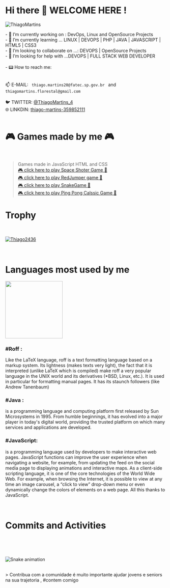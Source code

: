 ### <h1> Hi there 👋 WELCOME HERE  !</h1>
<p align="left"> <img src="https://komarev.com/ghpvc/?username=Thiago2436&label=Profile%20views&color=0e75b6&style=flat" alt="ThiagoMartins" /> </p>
- 🔭 I’m currently working on : DevOps, Linux and  OpenSource Projects<br>
- 🌱 I’m currently learning ... LINUX | DEVOPS | PHP | JAVA | JAVASCRIPT | HTML5 | CSS3<br>
- 👯 I’m looking to collaborate on ...: DEVOPS | OpenSource Projects<br>
- 🤔 I’m looking for help with ...DEVOPS | FULL STACK WEB DEVELOPER<br><br>
- 📟 How to reach me:<br><br>
 <p aling="center"> 📫 E-MAIL: <code> thiago.martins20@fatec.sp.gov.br </code> and <code>thiagomartins.florestal@gmail.com <br></code><br>
    🐦 TWITTER: <a href="https://twitter.com/ThiagoMartins_4" target="_blank">@ThiagoMartins_4</a><br>
    🌐 LINKDIN: <a href="https://www.linkedin.com/in/thiago-martins-359852111/" target="_blank"> thiago-martins-359852111 </a><br><br></p>
    
# <h1> 🎮 Games made by me 🎮 </h1><br>
> Games made in JavaScript HTML and CSS <br>
 <a href="https://thiago2436.github.io/space-shooter-dio"> 🎮 click here to play Space Shoter Game 🔫 </a><br>
  <a href="https://thiago2436.github.io/REDJUMPER/R.E.D%20t%20Jumpergame"> 🎮 click here to play RedJumper game 🐎 </a></br>
  <a href="https://thiago2436.github.io/SnakeGame/"> 🎮 click here to play SnakeGame 🐍 </a></br>
  <a href="https://thiago2436.github.io/PingPong/"> 🎮 click here to play Ping Pong Calssic Game 🏓 </a></br>
  
  # <h1> Trophy </h1><br>
   <p align="left"> <a href="https://github.com/ryo-ma/github-profile-trophy"><img src="https://github-profile-trophy.vercel.app/?username=Thiago2436&theme=onedark&row=1&column=7" alt="Thiago2436" /></a> </p>
   <br>
   
 <h1> Languages most used by me  </h1>
   <div align="rigth" alt="Programing languages">
  
   <img height="180em" src="https://github-readme-stats.vercel.app/api/top-langs/?username=Thiago2436&layout=compact&langs_count=7&theme=dark"/>
  <p> <h3> #Roff : </h3> 
   Like the LaTeX language, roff is a text formatting language based on a markup system. Its lightness (makes texts very light), the fact that it is interpreted (unlike LaTeX which is compiled) make roff a very popular language in the UNIX world and its derivatives (*BSD, Linux, etc.). It is used in particular for formatting manual pages. It has its staunch followers (like Andrew Tanenbaum)</p>
 <p> <h3> #Java : </h3>
  is a programming language and computing platform first released by Sun Microsystems in 1995. From humble beginnings, it has evolved into a major player in today's digital world, providing the trusted platform on which many services and applications are developed. </p>
 <p> <h3> #JavaScript: </h3> 
  is a programming language used by developers to make interactive web pages. JavaScript functions can improve the user experience when navigating a website, for example, from updating the feed on the social media page to displaying animations and interactive maps. As a client-side scripting language, it is one of the core technologies of the World Wide Web. For example, when browsing the Internet, it is possible to view at any time an image carousel, a “click to view” drop-down menu or even dynamically change the colors of elements on a web page. All this thanks to JavaScript.</p>
 
</div><br>

<h1><p> Commits and Activities </p><br></h1>

 ![Snake animation](https://github.com/Thiago2436/Thiago2436/blob/output/github-contribution-grid-snake.svg)

 <br>
> Contribua com a comunidade é muito importante ajudar jovens e seniors na sua trajetoria , #contem comigo

  

